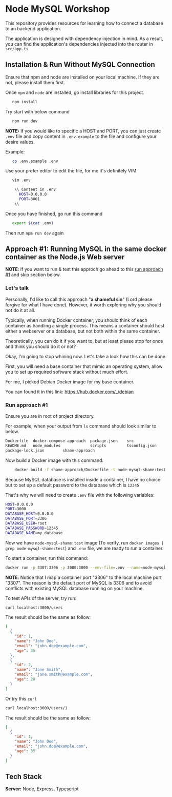 
# Node MySQL Workshop

This repository provides resources for learning how to connect a database to an backend application.

The application is designed with dependency injection in mind. As a result, you can find the application's dependencies injected into the router in `src/app.ts`




## Installation & Run Without MySQL Connection

Ensure that npm and node are installed on your local machine. If they are not, please install them first.


Once `npm` and `node` are installed, go install libraries for this project.

```bash
   npm install
```

Try start with below command

```bash
   npm run dev
```

**NOTE:** If you would like to specific a HOST and PORT, you can just create `.env` file and copy content in `.env.example` to the file and configure your desire values.

Example:

```bash
   cp .env.example .env
```

Use your prefer editor to edit the file, for me it's definitely VIM.

```bash
   vim .env

    \\ Content in .env 
      HOST=0.0.0.0
      PORT=3001
    \\
```

Once you have finished, go run this command
```bash
   export $(cat .env)
```

Then run `npm run dev` again
## Approach #1: Running MySQL in the same docker container as the Node.js Web server

**NOTE**: If you want to run & test this approch go ahead to this [run approach #1](https://github.com/tonkitcstu/node-mysql-workshop#run-approach-1) and skip section below.

### Let's talk

Personally, I'd like to call this approach "**a shameful sin**" (Lord please forgive for what I have done). However, it worth exploring why you should not do it at all.

Typically, when running Docker container, you should think of each container as handling a single process. This means a container should host either a webserver or a database, but not both within the same container.

Theoretically, you can do it if you want to, but at least please stop for once and think you should do it or not?

Okay, I'm going to stop whining now. Let's take a look how this can be done.

First, you will need a base container that mimic an operating system, allow you to set up required software stack without much effort.

For me, I picked Debian Docker image for my base container.

You can found it in this link: https://hub.docker.com/_/debian

### Run approach #1

Ensure you are in root of project directory.

For example, when your output from `ls` command should look similar to below.

```bash
Dockerfile  docker-compose-approach  package.json    src
README.md   node_modules             scripts         tsconfig.json
package-lock.json        shame-approach
```

Now build a Docker image with this command:

```bash
    docker build -f shame-approach/Dockerfile -t node-mysql-shame:test .
```

Because MySQL database is installed inside a container, I have no choice but to set up a default password to the database which is `12345`


That's why we will need to create `.env` file with the following variables:
```bash
HOST=0.0.0.0
PORT=3000
DATABASE_HOST=0.0.0.0
DATABASE_PORT=3306 
DATABASE_USER=root
DATABASE_PASSWORD=12345
DATABASE_NAME=my_database
```

Now we have `node-mysql-shame:test` image (To verify, run `docker images | grep node-mysql-shame:test`) and `.env` file, we are ready to run a container.

To start a container, run this command:

```bash
docker run -p 3307:3306 -p 3000:3000 --env-file=.env --name=node-mysql  node-mysql-shame:test
```

**NOTE**: Notice that I map a container port "3306" to the local machine port "3307". The reason is the default port of MySQL is 3306 and to avoid conflicts with existing MySQL database running on your machine.

To test APIs of the server, try run:

```bash
curl localhost:3000/users
```

The result should be the same as follow:
```json
[
  {
    "id": 1,
    "name": "John Doe",
    "email": "john.doe@example.com",
    "age": 35
  },
  {
    "id": 2,
    "name": "Jane Smith",
    "email": "jane.smith@example.com",
    "age": 28
  }
]
```

Or try this `curl`

```bash
curl localhost:3000/users/1
```

The result should be the same as follow:
```json
[
  {
    "id": 1,
    "name": "John Doe",
    "email": "john.doe@example.com",
    "age": 35
  }
]
```

## Tech Stack

**Server:** Node, Express, Typescript

